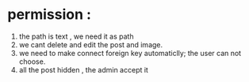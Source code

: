 # permission : 
1. the path is text , we need it as path 
2. we cant delete and edit the post and image.
3. we need to make connect foreign key automaticlly; the user can not choose.
4. all the post hidden , the admin accept it  

